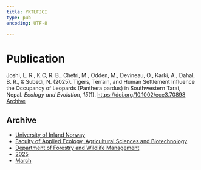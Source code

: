 ```yaml
---
title: YKTLFJCI
type: pub
encoding: UTF-8

---
```

<h1>Publication</h1>
<article id="csl-bib-container-YKTLFJCI" class="csl-bib-container">
  <div class="csl-bib-body"> <div class="csl-entry">Joshi, L. R., K C, R. B., Chetri, M., Odden, M., Devineau, O., Karki, A., Dahal, B. R., &#38; Subedi, N. (2025). Tigers, Terrain, and Human Settlement Influence the Occupancy of Leopards (Panthera pardus) in Southwestern Tarai, Nepal. <i>Ecology and Evolution</i>, <i>15</i>(1). <a href="https://doi.org/10.1002/ece3.70898">https://doi.org/10.1002/ece3.70898</a></div> </div>
  <div class="csl-bib-buttons">
    <a href="#taxonomy-article-YKTLFJCI" alt="archive" class="csl-bib-button">Archive</a>
  </div>
  <div id="csl-bib-meta-container-YKTLFJCI"></div>
</article>
<div id="csl-bib-meta-YKTLFJCI" class="csl-bib-meta">
  <article id="taxonomy-article-YKTLFJCI" class="taxonomy-article">
    <h1>Archive</h1>
    <ul>
      <li><a href="{{< params subfolder >}}en/archive/?key=3DCRN523">University of Inland Norway</a></li>
      <li><a href="{{< params subfolder >}}en/archive/?key=T77LXH6D">Faculty of Applied Ecology, Agricultural Sciences and Biotechnology</a></li>
      <li><a href="{{< params subfolder >}}en/archive/?key=7TRARPE3">Department of Forestry and Wildlife Management</a></li>
      <li><a href="{{< params subfolder >}}en/archive/?key=H5L4MZHE">2025</a></li>
      <li><a href="{{< params subfolder >}}en/archive/?key=IQQJNV9X">March</a></li>
    </ul>
  </article>
</div>
